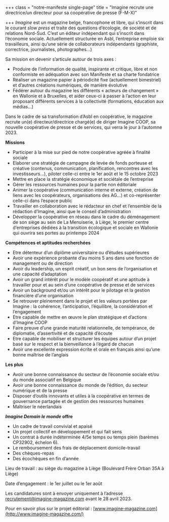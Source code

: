 +++
class = "notre-manifeste single-page"
title = "Imagine recrute une directrice/un directeur pour sa coopérative de presse (F-M-X)"

+++
_Imagine_ est un magazine belge, francophone et libre, qui s’inscrit dans le courant _slow press_ et traite des questions d’écologie, de société et de relations Nord-Sud. C’est un éditeur indépendant qui s’inscrit dans l’économie sociale. Actuellement structurée en Asbl, l’entreprise emploie six travailleurs, ainsi qu’une série de collaborateurs indépendants (graphiste, correctrice, journalistes, photographes…)

Sa mission en devenir s’articule autour de trois axes :

* Produire de l’information de qualité, inspirante et critique, libre et non conformiste en adéquation avec son Manifeste et sa charte fondatrice
* Réaliser un magazine papier à périodicité fixe (actuellement bimestriel) et d’autres créations numériques, de manière évolutive
* Fédérer autour du magazine les différents « acteurs de changement » en Wallonie et à Bruxelles, et aider ceux-ci à passer à l’action en leur proposant différents services à la collectivité (formations, éducation aux médias…)

Dans le cadre de sa transformation d’Asbl en coopérative, le magazine recrute un(e) directeur/directrice chargé(e) de diriger Imagine COOP, sa nouvelle coopérative de presse et de services, qui verra le jour à l’automne 2023.

**Missions**

* Participer à la mise sur pied de notre coopérative agréée à finalité sociale
* Elaborer une stratégie de campagne de levée de fonds porteuse et créative (contenus, communication, planification, rencontres avec les investisseurs…), piloter celle-ci entre le 1er août et le 15 octobre 2023
* Mettre en place la stratégie économique et sociétale de l’entreprise
* Gérer les ressources humaines pour la partie non éditoriale
* Animer la coopérative (communication interne et externe, création de liens avec les coopérateurs, organisations des AG…) et co-représenter celle-ci dans l’espace public
* Travailler en collaboration avec le rédacteur en chef et l’ensemble de la rédaction d’Imagine, ainsi que le conseil d’administration
* Développer la coopérative en réseau dans le cadre du déménagement de son siège au sein de La Menuiserie, à Liège, le premier centre d’entreprises dédiées à la transition écologique et sociale en Wallonie qui ouvrira ses portes au printemps 2024

**Compétences et aptitudes recherchées**

* Etre détenteur d’un diplôme universitaire ou d’études supérieures
* Avoir une expérience probante d’au moins 5 ans dans une fonction de management ou de direction
* Avoir du leadership, un esprit créatif, un bon sens de l’organisation et une capacité d’adaptation
* Avoir un grand intérêt pour le modèle coopératif et une aptitude à travailler pour et au sein d’une coopérative de presse et de services
* Avoir un background et/ou un intérêt pour le pilotage et la gestion financière d’une organisation
* Se retrouver pleinement dans le projet et les valeurs portées par Imagine : la cohérence, l’anticipation, l’équilibre, la considération et l’engagement
* Etre capable de mettre en œuvre le plan stratégique et d’actions d’Imagine COOP
* Faire preuve d’une grande maturité relationnelle, de tempérance, de diplomatie, d’assertivité et de capacité d’écoute
* Etre capable de mobiliser et structurer les équipes autour d’un projet basé sur le respect et la bienveillance à l’égard de chacun
* Avoir une excellente expression écrite et orale en français ainsi qu’une bonne maîtrise de l’anglais

**Les plus**

* Avoir une bonne connaissance du secteur de l’économie sociale et/ou du monde associatif en Belgique
* Avoir une bonne connaissance du monde de l’édition, du secteur numérique et de la presse
* Disposer d’outils innovants et utiles à la coopérative en termes de gouvernance partagée et de gestion des ressources humaines
* Maîtriser le néerlandais

**_Imagine Demain le monde_ offre**

* Un cadre de travail convivial et apaisé
* Un projet collectif en développement et qui fait sens
* Un contrat à durée indéterminée 4/5e temps ou temps plein (barèmes CP32902, échelon 6).
* Le remboursement des frais de déplacement domicile-travail
* Des chèques-repas
* Des écochèques en fin d’année

Lieu de travail : au siège du magazine à Liège (Boulevard Frère Orban 35A à Liège)

Date d’engagement : le 1er juillet ou le 1er août

Les candidatures sont à envoyer uniquement à l’adresse [recrutement@imagine-magazine.com](mailto:recrutement@imagine-magazine.com) avant le 28 avril 2023.

Pour en savoir plus sur le projet éditorial : [www.imagine-magazine.com](http://www.imagine-magazine.com/)